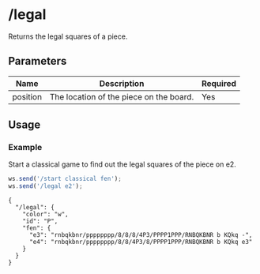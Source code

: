 # /legal

Returns the legal squares of a piece.

## Parameters

| Name | Description | Required |
| ---- | ----------- | -------- |
| position | The location of the piece on the board. | Yes |

## Usage

### Example

Start a classical game to find out the legal squares of the piece on e2.

```js
ws.send('/start classical fen');
ws.send('/legal e2');
```

```text
{
  "/legal": {
    "color": "w",
    "id": "P",
    "fen": {
      "e3": "rnbqkbnr/pppppppp/8/8/8/4P3/PPPP1PPP/RNBQKBNR b KQkq -",
      "e4": "rnbqkbnr/pppppppp/8/8/4P3/8/PPPP1PPP/RNBQKBNR b KQkq e3"
    }
  }
}
```
